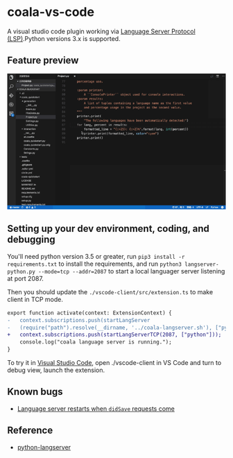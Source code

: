 # coala-vs-code

A visual studio code plugin working via [Language Server Protocol (LSP)](https://github.com/Microsoft/language-server-protocol/blob/master/protocol.md).Python versions 3.x is supported.

## Feature preview

![](./docs/images/demo.gif)

## Setting up your dev environment, coding, and debugging

You'll need python version 3.5 or greater, run `pip3 install -r requirements.txt` to install the requirements, and run `python3 langserver-python.py --mode=tcp --addr=2087` to start a local languager server listening at port 2087.

Then you should update the `./vscode-client/src/extension.ts` to make client in TCP mode.

```diff
export function activate(context: ExtensionContext) {
-   context.subscriptions.push(startLangServer
-   (require("path").resolve(__dirname, '../coala-langserver.sh'), ["python"]));
+   context.subscriptions.push(startLangServerTCP(2087, ["python"]));
    console.log("coala language server is running.");
}
```

To try it in [Visual Studio Code](https://code.visualstudio.com), open ./vscode-client in VS Code and turn to debug view, launch the extension.

## Known bugs

* [Language server restarts when `didSave` requests come](https://github.com/coala/coala-vs-code/issues/7)

## Reference

* [python-langserver](https://github.com/sourcegraph/python-langserver)

